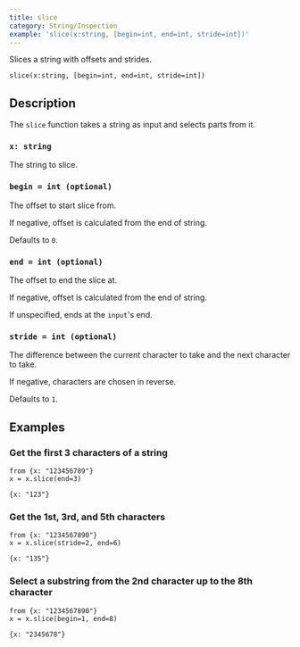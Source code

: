 ```yaml
---
title: slice
category: String/Inspection
example: 'slice(x:string, [begin=int, end=int, stride=int])'
---
```



Slices a string with offsets and strides.

```tql
slice(x:string, [begin=int, end=int, stride=int])
```

## Description

The `slice` function takes a string as input and selects parts from it.

### `x: string`

The string to slice.

### `begin = int (optional)`

The offset to start slice from.

If negative, offset is calculated from the end of string.

Defaults to `0`.

### `end = int (optional)`

The offset to end the slice at.

If negative, offset is calculated from the end of string.

If unspecified, ends at the `input`'s end.

### `stride = int (optional)`

The difference between the current character to take and the next character to
take.

If negative, characters are chosen in reverse.

Defaults to `1`.

## Examples

### Get the first 3 characters of a string

```tql
from {x: "123456789"}
x = x.slice(end=3)
```

```tql
{x: "123"}
```

### Get the 1st, 3rd, and 5th characters

```tql
from {x: "1234567890"}
x = x.slice(stride=2, end=6)
```

```tql
{x: "135"}
```

### Select a substring from the 2nd character up to the 8th character

```tql
from {x: "1234567890"}
x = x.slice(begin=1, end=8)
```

```tql
{x: "2345678"}
```
